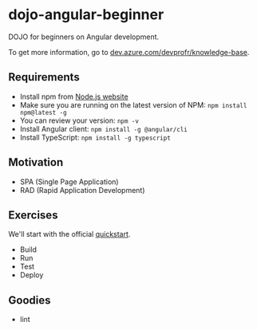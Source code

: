 # dojo-angular-beginner

DOJO for beginners on Angular development.

To get more information, go to [dev.azure.com/devprofr/knowledge-base](https://dev.azure.com/devprofr/knowledge-base/_wiki/wikis/knowledge-base.wiki?wikiVersion=GBwikiMaster&pagePath=%2FDevelopment%2FAngular&pageId=157).

## Requirements

- Install npm from [Node.js website](https://nodejs.org/en/)
- Make sure you are running on the latest version of NPM: `npm install npm@latest -g`
- You can review your version: `npm -v`
- Install Angular client: `npm install -g @angular/cli`
- Install TypeScript: `npm install -g typescript`

## Motivation

- SPA (Single Page Application)
- RAD (Rapid Application Development)

## Exercises

We'll start with the official [quickstart](https://angular.io/guide/quickstart).

- Build
- Run
- Test
- Deploy

## Goodies

- lint
